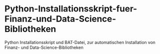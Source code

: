 # Python-Installationsskript-fuer-Finanz-und-Data-Science-Bibliotheken
Python Installationsskript und BAT-Datei, zur automatischen Installation von Finanz- und Data-Science-Bibliotheken   
